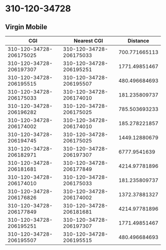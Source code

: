 # 310-120-34728
## Virgin Mobile


| CGI | Nearest CGI | Distance |
|-----|-------------|----------|
| 310-120-34728-206175025 | 310-120-34728-206175033 | 700.771665113 |
| 310-120-34728-206197307 | 310-120-34728-206195251 | 1771.49851467 |
| 310-120-34728-206195515 | 310-120-34728-206195507 | 480.496684693 |
| 310-120-34728-206175033 | 310-120-34728-206174010 | 181.235809737 |
| 310-120-34728-206196282 | 310-120-34728-206175025 | 785.503693233 |
| 310-120-34728-206174002 | 310-120-34728-206174010 | 185.278221857 |
| 310-120-34728-206194745 | 310-120-34728-206175025 | 1449.12880679 |
| 310-120-34728-206182971 | 310-120-34728-206197307 | 6777.9541639 |
| 310-120-34728-206181681 | 310-120-34728-206177849 | 4214.97781896 |
| 310-120-34728-206174010 | 310-120-34728-206175033 | 181.235809737 |
| 310-120-34728-206176826 | 310-120-34728-206174002 | 1372.37881327 |
| 310-120-34728-206177849 | 310-120-34728-206181681 | 4214.97781896 |
| 310-120-34728-206195251 | 310-120-34728-206197307 | 1771.49851467 |
| 310-120-34728-206195507 | 310-120-34728-206195515 | 480.496684693 |
